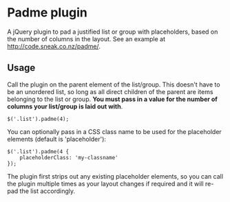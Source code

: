 # Padme plugin

A jQuery plugin to pad a justified list or group with placeholders, based on the number of columns in the layout. See an example at <a href="http://code.sneak.co.nz/padme/">http://code.sneak.co.nz/padme/</a>.

## Usage

Call the plugin on the parent element of the list/group. This doesn't have to be an unordered list, so long as all direct children of the parent are items belonging to the list or group. **You must pass in a value for the number of 
columns your list/group is laid out with**.

	$('.list').padme(4);

You can optionally pass in a CSS class name to be used for the placeholder elements (default is 'placeholder'):
	
	$('.list').padme(4 {
		placeholderClass: 'my-classname'
	});

The plugin first strips out any existing placeholder elements, so you can call the plugin multiple times as your layout changes if required and it will re-pad the list accordingly.